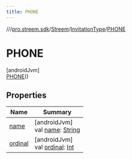 ```yaml
---
title: PHONE
---
```

//[<root>](../../../../../index.html)/[pro.streem.sdk](../../../index.html)/[Streem](../../index.html)/[InvitationType](../index.html)/[PHONE](index.html)



# PHONE



[androidJvm]\
[PHONE](index.html)()



## Properties


| Name | Summary |
|---|---|
| [name](../-l-i-n-k/index.html#-372974862%2FProperties%2F1719228252) | [androidJvm]<br>val [name](../-l-i-n-k/index.html#-372974862%2FProperties%2F1719228252): [String](https://kotlinlang.org/api/latest/jvm/stdlib/kotlin/-string/index.html) |
| [ordinal](../-l-i-n-k/index.html#-739389684%2FProperties%2F1719228252) | [androidJvm]<br>val [ordinal](../-l-i-n-k/index.html#-739389684%2FProperties%2F1719228252): [Int](https://kotlinlang.org/api/latest/jvm/stdlib/kotlin/-int/index.html) |

